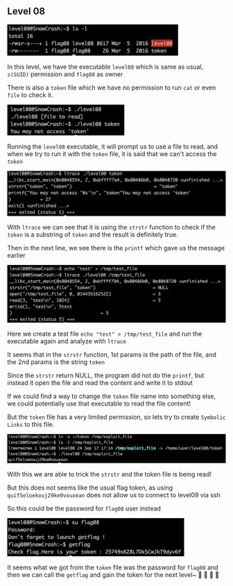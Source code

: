 <h2>Level 08</h2>

![alt text](./screenshot/image1.png)

In this level, we have the executable `level08` which is same as usual, `s(SUID)` permission and `flag08` as owner

There is also a `token` file which we have no permission to run `cat` or even `file` to check it.

![alt text](./screenshot/image2.png)

Running the `level08` executable, it will prompt us to use a file to read, and when we try to run it with the `token` file, it is said that we can't access the `token`

![alt text](./screenshot/image3.png)

With `ltrace` we can see that it is using the `strstr` function to check if the `token` is a substring of `token` and the result is definitely true.

Then in the next line, we see there is the `printf` which gave us the message earlier

![alt text](./screenshot/image4.png)

Here we create a test file `echo "test" > /tmp/test_file` and run the executable again and analyze with `ltrace`

It seems that in the `strstr` function, 1st params is the path of the file, and the 2nd params is the string `token`

Since the `strstr` return NULL, the program did not do the `printf`, but instead it open the file and read the content and write it to stdout

If we could find a way to change the `token` file name into something else, we could potentially use that executable to read the file content!

But the `token` file has a very limited permission, so lets try to create `Symbolic Links` to this file.

![alt text](./screenshot/image5.png)

With this we are able to trick the `strstr` and the token file is being read!

But this does not seems like the usual flag token, as using `quif5eloekouj29ke0vouxean` does not allow us to connect to level09 via ssh

So this could be the password for `flag08` user instead

![alt text](./screenshot/image6.png)

It seems what we got from the `token` file was the password for `flag08` and then we can call the `getflag` and gain the token for the next level~
:partying_face: :tada: :tada: :tada:
